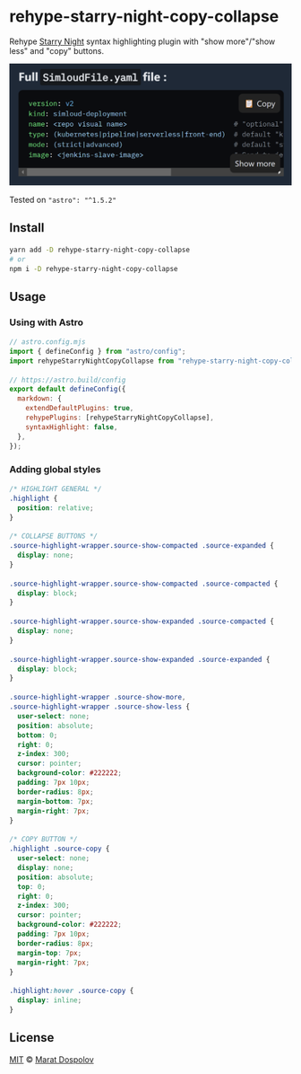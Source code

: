 # rehype-starry-night-copy-collapse

Rehype [Starry Night](https://github.com/wooorm/starry-night) syntax highlighting plugin with "show more"/"show less" and "copy" buttons.

![](screenshot.png)

Tested on `"astro": "^1.5.2"`

## Install

```bash
yarn add -D rehype-starry-night-copy-collapse
# or
npm i -D rehype-starry-night-copy-collapse
```

## Usage

### Using with Astro

```js
// astro.config.mjs
import { defineConfig } from "astro/config";
import rehypeStarryNightCopyCollapse from "rehype-starry-night-copy-collapse";

// https://astro.build/config
export default defineConfig({
  markdown: {
    extendDefaultPlugins: true,
    rehypePlugins: [rehypeStarryNightCopyCollapse],
    syntaxHighlight: false,
  },
});
```

### Adding global styles

```css
/* HIGHLIGHT GENERAL */
.highlight {
  position: relative;
}

/* COLLAPSE BUTTONS */
.source-highlight-wrapper.source-show-compacted .source-expanded {
  display: none;
}

.source-highlight-wrapper.source-show-compacted .source-compacted {
  display: block;
}

.source-highlight-wrapper.source-show-expanded .source-compacted {
  display: none;
}

.source-highlight-wrapper.source-show-expanded .source-expanded {
  display: block;
}

.source-highlight-wrapper .source-show-more,
.source-highlight-wrapper .source-show-less {
  user-select: none;
  position: absolute;
  bottom: 0;
  right: 0;
  z-index: 300;
  cursor: pointer;
  background-color: #222222;
  padding: 7px 10px;
  border-radius: 8px;
  margin-bottom: 7px;
  margin-right: 7px;
}

/* COPY BUTTON */
.highlight .source-copy {
  user-select: none;
  display: none;
  position: absolute;
  top: 0;
  right: 0;
  z-index: 300;
  cursor: pointer;
  background-color: #222222;
  padding: 7px 10px;
  border-radius: 8px;
  margin-top: 7px;
  margin-right: 7px;
}

.highlight:hover .source-copy {
  display: inline;
}
```

## License

[MIT](/license) © [Marat Dospolov](https://dospolov.com)
